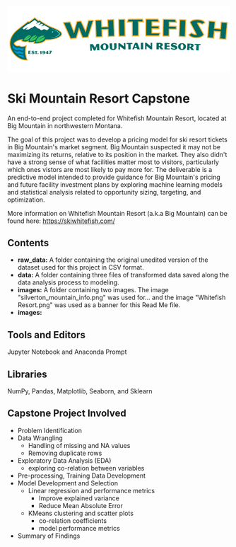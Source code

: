 ![](https://github.com/martell-n-tardy/Ski-Mountain-Resort-Capstone/blob/main/images/WhitefishResort.png)
# Ski Mountain Resort Capstone
An end-to-end project completed for Whitefish Mountain Resort, located at Big Mountain in northwestern Montana. 

The goal of this project was to develop a pricing model for ski resort tickets in Big Mountain's market segment. Big Mountain suspected it may not be maximizing its returns, relative to its position in the market. They also didn't have a strong sense of what facilities matter most to visitors, particularly which ones vistors are most likely to pay more for. The deliverable is a predictive model intended to provide guidance for Big Mountain's pricing and future facility investment plans by exploring machine learning models and statistical analysis related to opportunity sizing, targeting, and optimization. 

More information on Whitefish Mountain Resort (a.k.a Big Mountain) can be found here: https://skiwhitefish.com/

## Contents
* **raw_data:** A folder containing the original unedited version of the dataset used for this project in CSV format.
* **data:** A folder containing three files of transformed data saved along the data analysis process to modeling.
* **images:** A folder containing two images. The image "silverton_mountain_info.png" was used for... and the image "Whitefish Resort.png" was used as a banner for this Read Me file. 
* **images:**
## Tools and Editors
Jupyter Notebook and Anaconda Prompt

## Libraries
NumPy, Pandas, Matplotlib, Seaborn, and Sklearn

## Capstone Project Involved
* Problem Identification
* Data Wrangling
  - Handling of missing and NA values
  - Removing duplicate rows
* Exploratory Data Analysis (EDA)
  - exploring co-relation between variables
* Pre-processing, Training Data Development
* Model Development and Selection
  - Linear regression and performance metrics
    - Improve explained variance
    - Reduce Mean Absolute Error
  - KMeans clustering and scatter plots 
    - co-relation coefficients 
    - model performance metrics
* Summary of Findings
